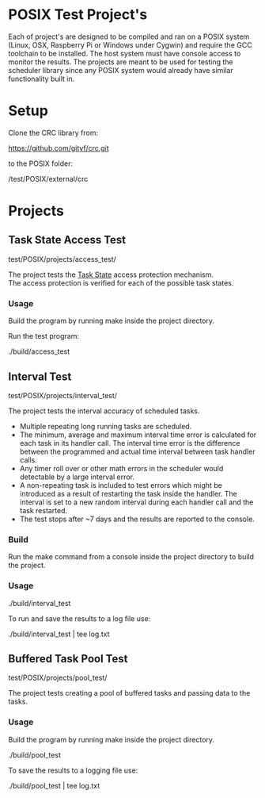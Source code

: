 
# POSIX Test Project's

Each of project's are designed to be compiled and ran on a POSIX system (Linux, OSX, Raspberry Pi or Windows under Cygwin) and require the GCC toolchain to be installed.  The host system must have console access to monitor the results.  The projects are meant to be used for testing the scheduler library since any POSIX system would already have similar functionality built in. 

# Setup

Clone the CRC library from:

https://github.com/gityf/crc.git

to the POSIX folder:

/test/POSIX/external/crc

# Projects
## Task State Access Test
test/POSIX/projects/access_test/

The project tests the [Task State](../../docs/task_state.md) access protection mechanism.  
The access protection is verified for each of the possible task states.

### Usage

Build the program by running make inside the project directory.

Run the test program:

./build/access_test

## Interval Test
test/POSIX/projects/interval_test/

 The project tests the interval accuracy of scheduled tasks.

  - Multiple repeating long running tasks are scheduled.
  - The minimum, average and maximum interval time error is calculated for each task in its handler call.  The interval time error is the difference between the programmed and actual time interval between task handler calls.
  - Any timer roll over or other math errors in the scheduler would detectable by a large interval error.
  - A non-repeating task is included to test errors which might be introduced as a result of restarting the task inside the  handler.  The interval is set to a new random interval during each  handler call and the task restarted.
  - The test stops after ~7 days and the results are reported to the console.

### Build

Run the make command from a console inside the project directory to build the project.

### Usage

./build/interval_test

To run and save the results to a log file use:

./build/interval_test | tee log.txt

## Buffered Task Pool Test
test/POSIX/projects/pool_test/

The project tests creating a pool of buffered tasks and passing data to the tasks.

### Usage

Build the program by running make inside the project directory.

./build/pool_test

To save the results to a logging file use:

./build/pool_test | tee log.txt


